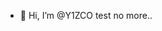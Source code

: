 - 👋 Hi, I’m @Y1ZCO
test no more..

<!---
Y1ZCO/Y1ZCO is a ✨ special ✨ repository because its `README.md` (this file) appears on your GitHub profile.
You can click the Preview link to take a look at your changes.
--->
